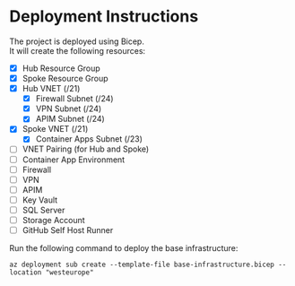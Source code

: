# Deployment Instructions

The project is deployed using Bicep.  
It will create the following resources:
- [x] Hub Resource Group
- [x] Spoke Resource Group
- [x] Hub VNET (/21)
    - [x] Firewall Subnet (/24)
    - [x] VPN Subnet (/24)
    - [x] APIM Subnet (/24)
- [x] Spoke VNET (/21)
    - [x] Container Apps Subnet (/23)
- [ ] VNET Pairing (for Hub and Spoke)
- [ ] Container App Environment
- [ ] Firewall
- [ ] VPN
- [ ] APIM
- [ ] Key Vault
- [ ] SQL Server
- [ ] Storage Account
- [ ] GitHub Self Host Runner

Run the following command to deploy the base infrastructure:

```
az deployment sub create --template-file base-infrastructure.bicep --location "westeurope"
```